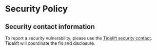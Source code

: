 # Security Policy

## Security contact information

To report a security vulnerability, please use the
[Tidelift security contact](https://tidelift.com/security).
Tidelift will coordinate the fix and disclosure.
